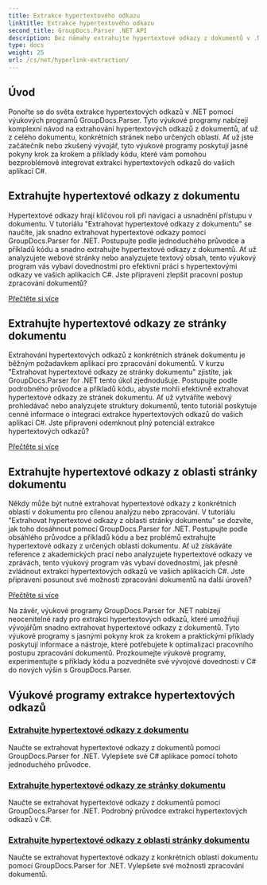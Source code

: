 ```yaml
---
title: Extrakce hypertextového odkazu
linktitle: Extrakce hypertextového odkazu
second_title: GroupDocs.Parser .NET API
description: Bez námahy extrahujte hypertextové odkazy z dokumentů v .NET pomocí GroupDocs.Parser. Vylepšete své aplikace C# pomocí podrobných průvodců pro extrakci hypertextových odkazů.
type: docs
weight: 25
url: /cs/net/hyperlink-extraction/
---
```

## Úvod

Ponořte se do světa extrakce hypertextových odkazů v .NET pomocí výukových programů GroupDocs.Parser. Tyto výukové programy nabízejí komplexní návod na extrahování hypertextových odkazů z dokumentů, ať už z celého dokumentu, konkrétních stránek nebo určených oblastí. Ať už jste začátečník nebo zkušený vývojář, tyto výukové programy poskytují jasné pokyny krok za krokem a příklady kódu, které vám pomohou bezproblémově integrovat extrakci hypertextových odkazů do vašich aplikací C#.

## Extrahujte hypertextové odkazy z dokumentu

Hypertextové odkazy hrají klíčovou roli při navigaci a usnadnění přístupu v dokumentu. V tutoriálu "Extrahovat hypertextové odkazy z dokumentu" se naučíte, jak snadno extrahovat hypertextové odkazy pomocí GroupDocs.Parser for .NET. Postupujte podle jednoduchého průvodce a příkladů kódu a snadno extrahujte hypertextové odkazy z dokumentů. Ať už analyzujete webové stránky nebo analyzujete textový obsah, tento výukový program vás vybaví dovednostmi pro efektivní práci s hypertextovými odkazy ve vašich aplikacích C#. Jste připraveni zlepšit pracovní postup zpracování dokumentů?

[Přečtěte si více](./extract-hyperlinks-from-document/)

## Extrahujte hypertextové odkazy ze stránky dokumentu

Extrahování hypertextových odkazů z konkrétních stránek dokumentu je běžným požadavkem aplikací pro zpracování dokumentů. V kurzu "Extrahovat hypertextové odkazy ze stránky dokumentu" zjistíte, jak GroupDocs.Parser for .NET tento úkol zjednodušuje. Postupujte podle podrobného průvodce a příkladů kódu, abyste mohli efektivně extrahovat hypertextové odkazy ze stránek dokumentu. Ať už vytváříte webový prohledávač nebo analyzujete struktury dokumentů, tento tutoriál poskytuje cenné informace o integraci extrakce hypertextových odkazů do vašich aplikací C#. Jste připraveni odemknout plný potenciál extrakce hypertextových odkazů?

[Přečtěte si více](./extract-hyperlinks-from-document-page/)

## Extrahujte hypertextové odkazy z oblasti stránky dokumentu

Někdy může být nutné extrahovat hypertextové odkazy z konkrétních oblastí v dokumentu pro cílenou analýzu nebo zpracování. V tutoriálu "Extrahovat hypertextové odkazy z oblasti stránky dokumentu" se dozvíte, jak toho dosáhnout pomocí GroupDocs.Parser for .NET. Postupujte podle obsáhlého průvodce a příkladů kódu a bez problémů extrahujte hypertextové odkazy z určených oblastí dokumentu. Ať už získáváte reference z akademických prací nebo analyzujete hypertextové odkazy ve zprávách, tento výukový program vás vybaví dovednostmi, jak přesně zvládnout extrakci hypertextových odkazů ve vašich aplikacích C#. Jste připraveni posunout své možnosti zpracování dokumentů na další úroveň?

[Přečtěte si více](./extract-hyperlinks-from-document-page-area/)

Na závěr, výukové programy GroupDocs.Parser for .NET nabízejí neocenitelné rady pro extrakci hypertextových odkazů, které umožňují vývojářům snadno extrahovat hypertextové odkazy z dokumentů. Tyto výukové programy s jasnými pokyny krok za krokem a praktickými příklady poskytují informace a nástroje, které potřebujete k optimalizaci pracovního postupu zpracování dokumentů. Prozkoumejte výukové programy, experimentujte s příklady kódu a pozvedněte své vývojové dovednosti v C# do nových výšin s GroupDocs.Parser.
## Výukové programy extrakce hypertextových odkazů
### [Extrahujte hypertextové odkazy z dokumentu](./extract-hyperlinks-from-document/)
Naučte se extrahovat hypertextové odkazy z dokumentů pomocí GroupDocs.Parser for .NET. Vylepšete své C# aplikace pomocí tohoto jednoduchého průvodce.
### [Extrahujte hypertextové odkazy ze stránky dokumentu](./extract-hyperlinks-from-document-page/)
Naučte se extrahovat hypertextové odkazy z dokumentů pomocí GroupDocs.Parser for .NET. Podrobný průvodce extrakcí hypertextových odkazů v C#.
### [Extrahujte hypertextové odkazy z oblasti stránky dokumentu](./extract-hyperlinks-from-document-page-area/)
Naučte se extrahovat hypertextové odkazy z konkrétních oblastí dokumentu pomocí GroupDocs.Parser for .NET. Vylepšete své možnosti zpracování dokumentů.
